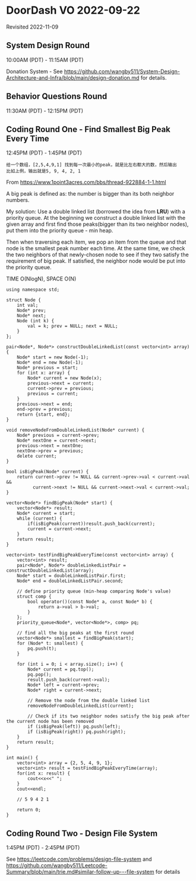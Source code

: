 # DoorDash VO 2022-09-22

Revisited 2022-11-09

## System Design Round

10:00AM (PDT) - 11:15AM (PDT)

Donation System - See https://github.com/wangby511/System-Design-Architecture-and-Infra/blob/main/design-donation.md for details.

## Behavior Questions Round

11:30AM (PDT) - 12:15PM (PDT)

## Coding Round One - Find Smallest Big Peak Every Time

12:45PM (PDT) - 1:45PM (PDT)

```
给一个数组，[2,5,4,9,1] 找到每一次最小的peak，就是比左右都大的数，然后输出
比如上例，输出就是5, 9, 4, 2, 1
```
From https://www.1point3acres.com/bbs/thread-922884-1-1.html

A big peak is defined as: the number is bigger than its both neighbor numbers.

My solution: Use a double linked list (borrowed the idea from **LRU**) with a priority queue. At the beginning we construct a double linked list with the given array and first find those peaks(bigger than its two neighbor nodes), put them into the priority queue - min heap.

Then when traversing each item, we pop an item from the queue and that node is the smallest peak number each time. At the same time, we check the two neighbors of that newly-chosen node
to see if they two satisfy the requirement of big peak. If satisfied, the neighbor node would be put into the priority queue.

TIME O(NlogN), SPACE O(N)

```
using namespace std;

struct Node {
    int val;
    Node* prev;
    Node* next;
    Node (int k) {
        val = k; prev = NULL; next = NULL;
    }
};

pair<Node*, Node*> constructDoubleLinkedList(const vector<int> array) {
    Node* start = new Node(-1);
    Node* end = new Node(-1);
    Node* previous = start;
    for (int x: array) {
        Node* current = new Node(x);
        previous->next = current;
        current->prev = previous;
        previous = current;
    }
    previous->next = end;
    end->prev = previous;
    return {start, end};
}

void removeNodeFromDoubleLinkedList(Node* current) {
    Node* previous = current->prev;
    Node* nextOne = current->next;
    previous->next = nextOne;
    nextOne->prev = previous;
    delete current;
}

bool isBigPeak(Node* current) {
    return current->prev != NULL && current->prev->val < current->val &&
          current->next != NULL && current->next->val < current->val;
}

vector<Node*> findBigPeak(Node* start) {
    vector<Node*> result;
    Node* current = start;
    while (current) {
        if(isBigPeak(current))result.push_back(current);
        current = current->next;
    }
    return result;
}

vector<int> testFindBigPeakEveryTime(const vector<int> array) {
    vector<int> result;
    pair<Node*, Node*> doubleLinkedListPair = constructDoubleLinkedList(array);
    Node* start = doubleLinkedListPair.first;
    Node* end = doubleLinkedListPair.second;

    // define priority queue (min-heap comparing Node's value)
    struct comp {
        bool operator()(const Node* a, const Node* b) {
            return a->val > b->val;
        }
    };
    priority_queue<Node*, vector<Node*>, comp> pq;
    
    // find all the big peaks at the first round
    vector<Node*> smallest = findBigPeak(start);
    for (Node* t: smallest) {
        pq.push(t);
    }

    for (int i = 0; i < array.size(); i++) {
        Node* current = pq.top();
        pq.pop();
        result.push_back(current->val);
        Node* left = current->prev;
        Node* right = current->next;

        // Remove the node from the double linked list
        removeNodeFromDoubleLinkedList(current);

        // Check if its two neighbor nodes satisfy the big peak after the current node has been removed
        if (isBigPeak(left)) pq.push(left);
        if (isBigPeak(right)) pq.push(right);
    }
    return result;
}

int main() {
    vector<int> array = {2, 5, 4, 9, 1};
    vector<int> result = testFindBigPeakEveryTime(array);
    for(int x: result) {
        cout<<x<<" ";
    }
    cout<<endl;

    // 5 9 4 2 1 
    
    return 0;
}
```

## Coding Round Two - Design File System

1:45PM (PDT) - 2:45PM (PDT)

See https://leetcode.com/problems/design-file-system and https://github.com/wangby511/Leetcode-Summary/blob/main/trie.md#similar-follow-up---file-system for details
